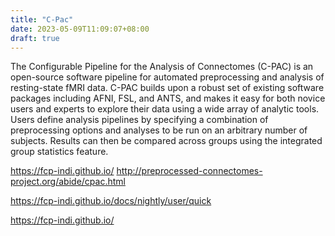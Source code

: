 ```yaml
---
title: "C-Pac"
date: 2023-05-09T11:09:07+08:00
draft: true
---
```


The Configurable Pipeline for the Analysis of Connectomes (C-PAC) is an open-source software pipeline for automated preprocessing and analysis of resting-state fMRI data. C-PAC builds upon a robust set of existing software packages including AFNI, FSL, and ANTS, and makes it easy for both novice users and experts to explore their data using a wide array of analytic tools. Users define analysis pipelines by specifying a combination of preprocessing options and analyses to be run on an arbitrary number of subjects. Results can then be compared across groups using the integrated group statistics feature.

https://fcp-indi.github.io/
http://preprocessed-connectomes-project.org/abide/cpac.html

https://fcp-indi.github.io/docs/nightly/user/quick

https://fcp-indi.github.io/